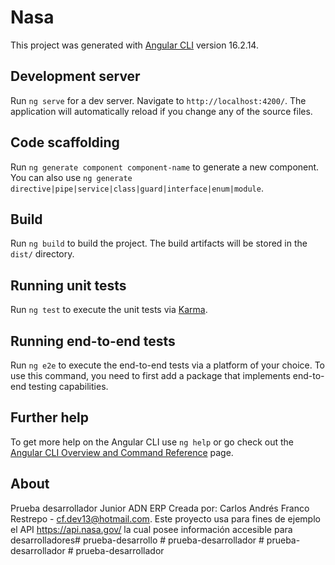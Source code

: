 # Nasa

This project was generated with [Angular CLI](https://github.com/angular/angular-cli) version 16.2.14.

## Development server

Run `ng serve` for a dev server. Navigate to `http://localhost:4200/`. The application will automatically reload if you change any of the source files.

## Code scaffolding

Run `ng generate component component-name` to generate a new component. You can also use `ng generate directive|pipe|service|class|guard|interface|enum|module`.

## Build

Run `ng build` to build the project. The build artifacts will be stored in the `dist/` directory.

## Running unit tests

Run `ng test` to execute the unit tests via [Karma](https://karma-runner.github.io).

## Running end-to-end tests

Run `ng e2e` to execute the end-to-end tests via a platform of your choice. To use this command, you need to first add a package that implements end-to-end testing capabilities.

## Further help

To get more help on the Angular CLI use `ng help` or go check out the [Angular CLI Overview and Command Reference](https://angular.io/cli) page.

## About

Prueba desarrollador Junior ADN ERP
Creada por: Carlos Andrés Franco Restrepo - cf.dev13@hotmail.com.
Este proyecto usa para fines de ejemplo el API https://api.nasa.gov/ la cual posee información accesible para desarrolladores#   p r u e b a - d e s a r r o l l o  
 #   p r u e b a - d e s a r r o l l a d o r  
 #   p r u e b a - d e s a r r o l l a d o r  
 #   p r u e b a - d e s a r r o l l a d o r  
 